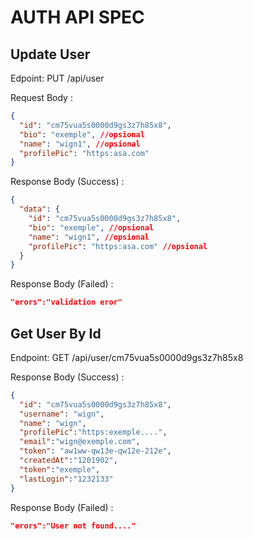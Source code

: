 # AUTH API SPEC

## Update User

Edpoint: PUT /api/user

Request Body :

```json
{
  "id": "cm75vua5s0000d9gs3z7h85x8",
  "bio": "exemple", //opsional
  "name": "wign1", //opsional
  "profilePic": "https:asa.com"
}
```

Response Body (Success) :

```json
{
  "data": {
    "id": "cm75vua5s0000d9gs3z7h85x8",
    "bio": "exemple", //opsional
    "name": "wign1", //opsional
    "profilePic": "https:asa.com" //opsional
  }
}
```

Response Body (Failed) :

```json
"erors":"validation eror"
```

## Get User By Id

Endpoint: GET /api/user/cm75vua5s0000d9gs3z7h85x8

Response Body (Success) :

```json
{
  "id": "cm75vua5s0000d9gs3z7h85x8",
  "username": "wign",
  "name": "wign",
  "profilePic":"https:exemple....",
  "email":"wign@exemple.com",
  "token": "aw1ww-qw13e-qw12e-212e",
  "createdAt":"1201902",
  "token":"exemple",
  "lastLogin":"1232133"
}
```

Response Body (Failed) :

```json
"erors":"User not found...."
```
